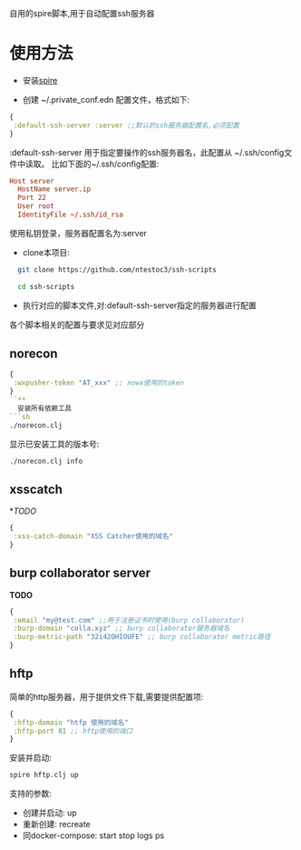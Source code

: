 
自用的spire脚本,用于自动配置ssh服务器

# 使用方法
-  安装[spire](https://github.com/epiccastle/spire)
  
-  创建 ~/.private_conf.edn 配置文件，格式如下:
```clojure
{
 :default-ssh-server :server ;;默认的ssh服务器配置名,必须配置
}
```
  :default-ssh-server 用于指定要操作的ssh服务器名，此配置从 ~/.ssh/config文件中读取。
  比如下面的~/.ssh/config配置:
```conf 
Host server
  HostName server.ip
  Port 22
  User root
  IdentityFile ~/.ssh/id_rsa
```
  使用私钥登录，服务器配置名为:server
  
-  clone本项目:
```sh 
  git clone https://github.com/ntestoc3/ssh-scripts
  
  cd ssh-scripts
```

-  执行对应的脚本文件,对:default-ssh-server指定的服务器进行配置

  各个脚本相关的配置与要求见对应部分
  
## norecon 
```clojure 
{
 :wxpusher-token "AT_xxx" ;; nowx使用的token
}
``**
  安装所有依赖工具
```sh
./norecon.clj 
```
   
  显示已安装工具的版本号:
```sh 
./norecon.clj info
```

## xsscatch 
 **TODO*
```clojure 
{
 :xss-catch-domain "XSS Catcher使用的域名"
}
```

## burp collaborator server
 **TODO**
```clojure 
{
 :email "my@test.com" ;;用于注册证书时使用(burp collaborator)
 :burp-domain "colla.xyz" ;; burp collaborator服务器域名
 :burp-metric-path "32i42OHIOUFE" ;; burp collaborator metric路径
}
```
## hftp
   简单的http服务器，用于提供文件下载,需要提供配置项:
```clojure 
{
 :hftp-domain "htfp 使用的域名"
 :hftp-port 81 ;; hftp使用的端口
}
```
   安装并启动:
```sh 
spire hftp.clj up
```
   支持的参数:
   - 创建并启动: up
   - 重新创建: recreate
   - 同docker-compose: start stop logs ps

   

